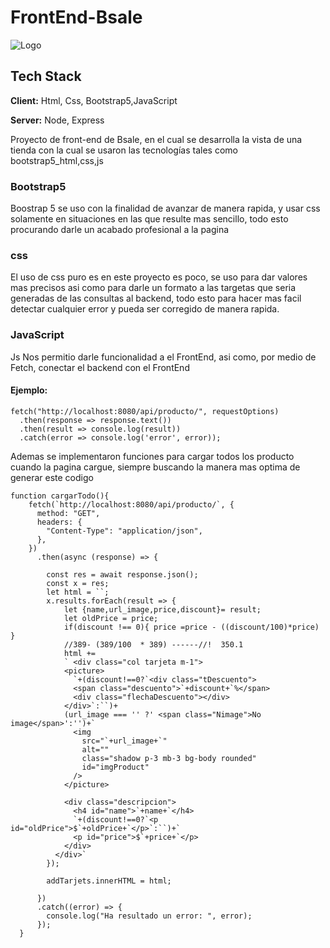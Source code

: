 # FrontEnd-Bsale 
![Logo](https://dojiw2m9tvv09.cloudfront.net/68984/1/logobsale-open-graph8239.jpg)
## Tech Stack

**Client:** Html, Css, Bootstrap5,JavaScript

**Server:** Node, Express


Proyecto de front-end de Bsale, en el cual se desarrolla la vista de una tienda con la cual se usaron las tecnologías tales como bootstrap5_html,css,js

### Bootstrap5
Boostrap 5 se uso con la finalidad de avanzar de manera rapida, y usar css solamente en situaciones en las que resulte mas sencillo, todo esto procurando darle un acabado profesional a la pagina

### css
El uso de css puro es en este proyecto es poco, se uso para dar valores mas precisos asi como para darle un formato a las targetas que seria generadas de las consultas al backend, todo esto para hacer mas facil detectar cualquier error y pueda ser corregido de manera rapida.

### JavaScript
Js Nos permitio darle funcionalidad a el FrontEnd, asi como, por medio de Fetch, conectar el backend con el FrontEnd
#### Ejemplo:

```
fetch("http://localhost:8080/api/producto/", requestOptions)
  .then(response => response.text())
  .then(result => console.log(result))
  .catch(error => console.log('error', error));
```
Ademas se implementaron funciones para cargar todos los producto cuando la pagina cargue, siempre buscando la manera mas optima de generar este codigo
```
function cargarTodo(){
    fetch(`http://localhost:8080/api/producto/`, {
      method: "GET",
      headers: {
        "Content-Type": "application/json",
      },
    })
      .then(async (response) => {
        
        const res = await response.json();
        const x = res;
        let html = ``;
        x.results.forEach(result => {
            let {name,url_image,price,discount}= result;
            let oldPrice = price;
            if(discount !== 0){ price =price - ((discount/100)*price) }
            //389- (389/100  * 389) ------//!  350.1
            html += 
            ` <div class="col tarjeta m-1">
            <picture>
              `+(discount!==0?`<div class="tDescuento">
              <span class="descuento">`+discount+`%</span>
              <div class="flechaDescuento"></div>
            </div>`:``)+
            (url_image === '' ?' <span class="Nimage">No image</span>':'')+`
              <img
                src="`+url_image+`"
                alt=""
                class="shadow p-3 mb-3 bg-body rounded"
                id="imgProduct"
              />
            </picture>
  
            <div class="descripcion">
              <h4 id="name">`+name+`</h4>
              `+(discount!==0?`<p id="oldPrice">$`+oldPrice+`</p>`:``)+`
              <p id="price">$`+price+`</p>
            </div>
          </div>`
        });

        addTarjets.innerHTML = html;
        
      })
      .catch((error) => {
        console.log("Ha resultado un error: ", error);
      }); 
  }
```
